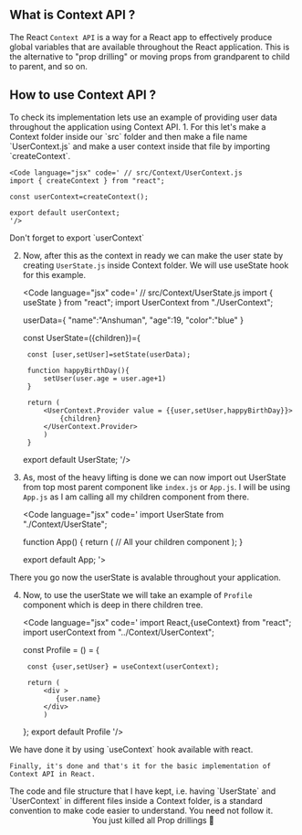 
<Space  p={3}/>

## What is Context API ?
<Space  p={2}/>
    
The React `Context API` is a way for a React app to effectively produce global variables that are available throughout the React application. This is the alternative to "prop drilling" or moving props from grandparent to child to parent, and so on.


<Space  p={3}/>


## How to use Context API ?
<Space  p={2}/> 
To check its implementation lets use an example of providing user data throughout the application using Context API.
<Space  p={2}/> 
1. For this let's make a Context folder inside our `src` folder and then make a file name `UserContext.js` and make a user context inside that file by importing `createContext`.

    <Code language="jsx" code=' // src/Context/UserContext.js
    import { createContext } from "react";

    const userContext=createContext();

    export default userContext;
    '/> 
<Space  p={1}/> 
    Don't forget to export `userContext`

<Space  p={3}/>

2. Now, after this as the context in ready we can make the user state by creating `UserState.js` inside Context folder.
    We will use useState hook for this example.

    <Code language="jsx" code=' // src/Context/UserState.js
    import { useState } from "react";
    import UserContext from "./UserContext";

    userData={
        "name":"Anshuman",
        "age":19,
        "color":"blue"
    }

    const UserState=({children})={
    
        const [user,setUser]=setState(userData);

        function happyBirthDay(){
            setUser(user.age = user.age+1)
        }

        return (
            <UserContext.Provider value = {{user,setUser,happyBirthDay}}>
                {children}
            </UserContext.Provider>
            )
        }

    export default UserState;
    '/>

<Space  p={3}/>

3. As, most of the heavy lifting is done we can now import out UserState from top most parent component like `index.js` or `App.js`. I will be using `App.js` as I am calling all my children component from there.

    <Code language="jsx" code='
    import UserState from "./Context/UserState";

    function App() {
    return (
        <UserState>
            // All your children component
        </UserState>
        );
    }

    export default App;
    '>
<Space  p={1}/> 
    There you go now the userState is avalable throughout your application.

<Space  p={3}/>

4. Now, to use the userState we will take an example of `Profile` component which is deep in there children tree.

    <Code language="jsx" code='
    import React,{useContext} from "react";
    import userContext from "../Context/UserContext";

    const Profile = () = {

        const {user,setUser} = useContext(userContext);
        
        return (
            <div >
               {user.name}
            </div>
            )
    };
    export default Profile
    '/>
<Space  p={1}/> 
    We have done it by using `useContext` hook available with react.
    
    Finally, it's done and that's it for the basic implementation of Context API in React.

<Space  p={4}/>

<Note>
The code and file structure that I have kept, i.e. having `UserState` and `UserContext` in different files inside a Context folder, is a standard convention to make code easier to understand. You need not follow it.
</Note>
<Space  p={3}/>

<ImageHandler src="20Aug2022-State-management-with-ContextAPI-in-React-1.jpg" alt="Smash Prop drills" h={} w={} />
<center>You just killed all Prop drillings 🥳</center>